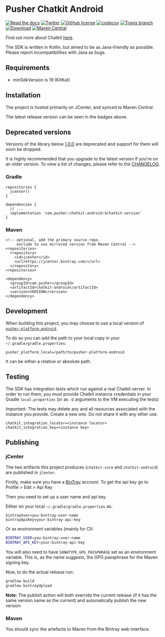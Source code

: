 # Pusher Chatkit Android

[![Read the docs](https://img.shields.io/badge/read_the-docs-92A8D1.svg)](https://docs.pusher.com/chatkit/reference/android)
[![Twitter](https://img.shields.io/badge/twitter-@Pusher-blue.svg?style=flat)](http://twitter.com/Pusher)
[![GitHub license](https://img.shields.io/badge/license-MIT-lightgrey.svg)](https://raw.githubusercontent.com/pusher/chatkit-android/master/LICENSE)
[![codecov](https://codecov.io/gh/pusher/chatkit-android/branch/master/graph/badge.svg)](https://codecov.io/gh/pusher/chatkit-android)
[![Travis branch](https://img.shields.io/travis/pusher/chatkit-android/master.svg)](https://travis-ci.org/pusher/chatkit-android)
[![Download](https://api.bintray.com/packages/pusher/maven/chatkit-android/images/download.svg)](https://bintray.com/pusher/maven/chatkit-android/_latestVersion)
[![Maven Central](https://img.shields.io/maven-central/v/com.pusher/chatkit-android.svg?label=Maven%20Central)](https://search.maven.org/search?q=g:%22com.pusher%22%20AND%20a:%22chatkit-android%22)

Find out more about Chatkit [here](https://pusher.com/chatkit).

The SDK is written in Kotlin, but aimed to be as Java-friendly as possible.
Please report incompatibilities with Java as bugs.

## Requirements

- minSdkVersion is 19 (KitKat)

## Installation

The project is hosted primarily on JCenter, and synced to Maven Central.

The latest release version can be seen in the badges above.

## Deprecated versions

Versions of the library below [1.0.0](https://github.com/pusher/chatkit-android/releases/tag/v1.0.0) are deprecated and support for them will soon be dropped.

It is highly recommended that you upgrade to the latest version if you're on an older version. To view a list of changes,
please refer to the [CHANGELOG](CHANGELOG.md).

### Gradle

```
repositories {
  jcenter()
}

dependencies {
  // ...
  implementation 'com.pusher:chatkit-android:$chatkit-version'
}
```

### Maven

```
<!-- optional, add the primary source repo.
     exclude to use mirrored version from Maven Central -->
<repositories>
  <repository>
    <id>jcenter</id>
    <url>https://jcenter.bintray.com/</url>
  </repository>
<repositories>

<dependency>
  <groupId>com.pusher</groupId>
  <artifactId>chatkit-android</artifactId>
  <version>VERSION</version>
</dependency>
```

## Development

When building this project, you may choose to use a local version of
[`pusher-platform-android`](1).

To do so you can add the path to your local copy in your
`~/.gradle/gradle.properties`:

```
pusher_platform_local=/path/to/pusher-platform-android
```

It can be either a relative or absolute path.

[1]: https://github.com/pusher/pusher-platform-android

## Testing

The SDK has integration tests which run against a real Chatkit server.
In order to run them, you must provide Chatkit instance credentials in
your Gradle `local.properties` (or as `-D` arguments to the VM executing
the tests)

*Important:* The tests may delete any and all resources associated with
the instance you provide. Create a new one. Do not share it with any other
use.

```
chatkit_integration_locator=<instance locator>
chatkit_integration_key=<instance key>
```

## Publishing

### jCenter

The two artifacts this project produces (`chatkit-core` and `chatkit-android`)
are published in `jCenter`.

Firstly, make sure you have a [BinTray](https://bintray.com) account. To get
the api key go to Profile > Edit > Api Key

Then you need to set up a user name and api key.

Either on your local `~/.gradle/gradle.properties` as:

```properties
bintrayUser=you-bintray-user-name
bintrayApiKey=your-bintray-api-key
```

Or as environment variables (mainly for CI):

```bash
BINTRAY_USER=you-bintray-user-name
BINTRAY_API_KEY=your-bintray-api-key
```

You will also need to have `SONATYPE_GPG_PASSPHRASE` set as an environment
variable. This is, as the name suggests, the GPG passphrase for the Maven
signing key.

Now, to do the actual release run:

```bash
gradlew build
gradlew bintrayUpload
```

**Note:** The publish action will both override the current release (if it has
the same version name as the current) and automatically publish the new
version.

### Maven

You should sync the artefacts to Maven from the Bintray web interface.
